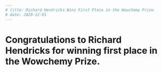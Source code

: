 ```yaml
---
# title: Richard Hendricks Wins First Place in the Wowchemy Prize
# date: 2020-12-01
---
```


# Congratulations to Richard Hendricks for winning first place in the Wowchemy Prize.

<!--more-->


